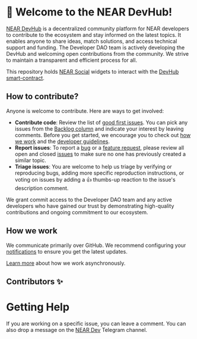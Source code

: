 # 👋 Welcome to the NEAR DevHub!

[NEAR DevHub](http://devgovgigs.near.social) is a decentralized community platform for NEAR developers to contribute to the ecosystem and stay informed on the latest topics. It enables anyone to share ideas, match solutions, and access technical support and funding. The Developer DAO team is actively developing the DevHub and welcoming open contributions from the community. We strive to maintain a transparent and efficient process for all.  

This repository holds [NEAR Social](https://near.social) widgets to interact with the [DevHub smart-contract](https://github.com/near/devgigsboard). 

## How to contribute?

Anyone is welcome to contribute. Here are ways to get involved:  

* **Contribute code**: Review the list of [good first issues](https://github.com/near/devgigsboard-widgets/contribute). You can pick any issues from the [Backlog column](https://github.com/orgs/near/projects/60) and indicate your interest by leaving comments. Before you get started, we encourage you to check out [how we work](https://github.com/near/devgigsboard-widgets/blob/main/docs/how-we-work.md) and the [developer guidelines](https://github.com/near/devgigsboard-widgets/blob/main/CONTRIBUTING.md).
* **Report issues**: To report a [bug](https://github.com/near/devgigsboard-widgets/issues/new?assignees=&labels=bug&template=bug_report.md&title=) or a [feature request](https://github.com/near/devgigsboard-widgets/issues/new?assignees=&labels=enhancement&template=feature-request.md&title=), please review all open and closed [issues](https://github.com/near/devgigsboard-widgets/issues?q=is%3Aissue+is%3Aall+) to make sure no one has previously created a similar topic.
* **Triage issues**: You are welcome to help us triage by verifying or reproducing bugs, adding more specific reproduction instructions, or voting on issues by adding a 👍 thumbs-up reaction to the issue's description comment.  

We grant commit access to the Developer DAO team and any active developers who have gained our trust by demonstrating high-quality contributions and ongoing commitment to our ecosystem.

## How we work

We communicate primarily over GitHub. We recommend configuring your [notifications](https://docs.github.com/en/account-and-profile/managing-subscriptions-and-notifications-on-github/setting-up-notifications/configuring-notifications) to ensure you get the latest updates.

[Learn more](https://github.com/near/devgigsboard-widgets/blob/main/docs/how-we-work.md) about how we work asynchronously.

## Contributors ✨

<!-- ALL-CONTRIBUTORS-LIST:START - Do not remove or modify this section -->
<!-- prettier-ignore-start -->
<!-- markdownlint-disable -->

<!-- markdownlint-restore -->
<!-- prettier-ignore-end -->

<!-- ALL-CONTRIBUTORS-LIST:END -->

# Getting Help

If you are working on a specific issue, you can leave a comment. You can also drop a message on the [NEAR Dev](https://t.me/neardev) Telegram channel.
